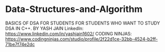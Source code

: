 # Data-Structures-and-Algorithm
BASICS OF DSA FOR STUDENTS FOR STUDENTS WHO WANT TO STUDY DSA IN C++.
BY YASH JAIN
LinkedIn: https://www.linkedin.com/in/yashjain1602/
CODING NINJAS: https://www.codingninjas.com/studio/profile/2f22d1ce-32bb-4524-b2ff-71be7f74e2dc
